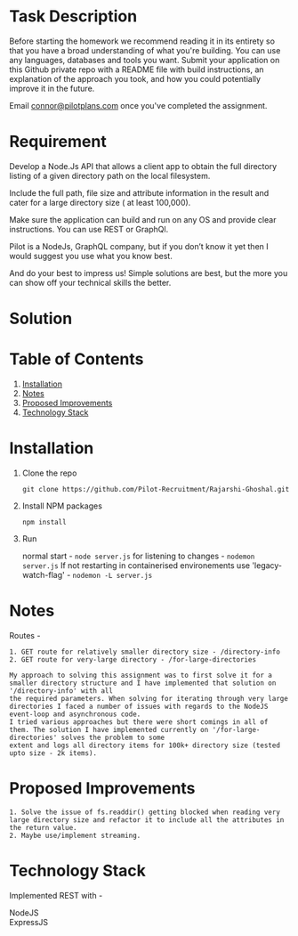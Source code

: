 # Task Description
Before starting the homework we recommend reading it in its entirety so that you have a broad understanding of what you're building. You can use any languages, databases and tools you want. Submit your application on this Github private repo with a README file with build instructions, an explanation of the approach you took, and how you could potentially improve it in the future. 

Email connor@pilotplans.com once you've completed the assignment. 

# Requirement
Develop a Node.Js API that allows a client app to obtain the full directory listing of a given directory path on the local filesystem.

Include the full path, file size and attribute information in the result and cater for a large directory size ( at least 100,000).

Make sure the application can build and run on any OS and provide clear instructions. You can use REST or GraphQl.

Pilot is a NodeJs, GraphQL company, but if you don’t know it yet then I would suggest you use what you know best.

And do your best to impress us! Simple solutions are best, but the more you can show off your technical skills the better.

# Solution

# Table of Contents

1. [Installation](#installation)
2. [Notes](#notes)
3. [Proposed Improvements](#proposed-improvements)
4. [Technology Stack](#technology-stack)

# Installation
 1. Clone the repo 

    ```git clone https://github.com/Pilot-Recruitment/Rajarshi-Ghoshal.git```

 2. Install NPM packages

    `npm install`
    
 3. Run
     
    normal start - `node server.js`
    for listening to changes - `nodemon server.js`
    If not restarting in containerised environements use 'legacy-watch-flag' - `nodemon -L server.js`
 
 # Notes
 
   Routes - 
    
    1. GET route for relatively smaller directory size - /directory-info 
    2. GET route for very-large directory - /for-large-directories 
    
    My approach to solving this assignment was to first solve it for a smaller directory structure and I have implemented that solution on '/directory-info' with all 
    the required parameters. When solving for iterating through very large directories I faced a number of issues with regards to the NodeJS event-loop and asynchronous code. 
    I tried various approaches but there were short comings in all of them. The solution I have implemented currently on '/for-large-directories' solves the problem to some 
    extent and logs all directory items for 100k+ directory size (tested upto size - 2k items).   
 
# Proposed Improvements
    
    1. Solve the issue of fs.readdir() getting blocked when reading very large directory size and refactor it to include all the attributes in the return value.  
    2. Maybe use/implement streaming.  
    
# Technology Stack
  
  Implemented REST with - 
  
  NodeJS <br />
  ExpressJS 
